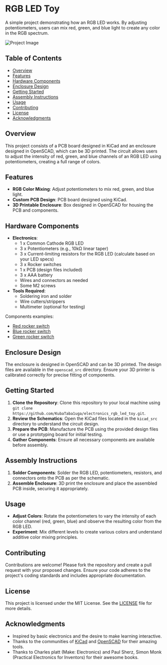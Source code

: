 # RGB LED Toy

A simple project demonstrating how an RGB LED works. By adjusting potentiometers, users can mix red, green, and blue light to create any color in the RGB spectrum.

![Project Image](assembled-box.jpg)

## Table of Contents

- [Overview](#overview)
- [Features](#features)
- [Hardware Components](#hardware-components)
- [Enclosure Design](#enclosure-design)
- [Getting Started](#getting-started)
- [Assembly Instructions](#assembly-instructions)
- [Usage](#usage)
- [Contributing](#contributing)
- [License](#license)
- [Acknowledgments](#acknowledgments)

## Overview

This project consists of a PCB board designed in KiCad and an enclosure designed in OpenSCAD, which can be 3D printed. The circuit allows users to adjust the intensity of red, green, and blue channels of an RGB LED using potentiometers, creating a full range of colors.

## Features

- **RGB Color Mixing**: Adjust potentiometers to mix red, green, and blue light.
- **Custom PCB Design**: PCB board designed using KiCad.
- **3D Printable Enclosure**: Box designed in OpenSCAD for housing the PCB and components.

## Hardware Components

- **Electronics**:
  - 1 x Common Cathode RGB LED
  - 3 x Potentiometers (e.g., 10kΩ linear taper)
  - 3 x Current-limiting resistors for the RGB LED (calculate based on your LED specs)
  - 3 x Rocker switches
  - 1 x PCB (design files included)
  - 3 x AAA battery
  - Wires and connectors as needed
  - Some M2 screws
- **Tools Required**:
  - Soldering iron and solder
  - Wire cutters/strippers
  - Multimeter (optional for testing)

Components examples:
- [Red rocker switch](https://www.amazon.com/Twidec-Rocker-Position-Illuminated-KCD2-201N-BU/dp/B07MV5LBX8/ref=sr_1_1?crid=3TD23RVLMG6Z4&dib=eyJ2IjoiMSJ9.MytuyUmSVyDPcqdz0-hPTGBWjusLBUMxMacKpkE82gv4jepQVEn_gehBBpbBIvG3z0AbFAFO2Uk4pilC01WHr0K3-53ic8luo5b2fuP7ekoIxj79-xcMwD2pG09d9zLjWrHabZ0-CDp8GRCul-4eHnmPWNCAGQE1n28UB6E4wumrJ58iK5A6zx9YEQmL51N7-F1vKiq0_7a-CcSb2CmqyDhs0_pPEpygn4H0GRY7VEU.NOZqBpuaGICAkMl2GmvqS3otJYxrt7sDQj98gaYhyTk&dib_tag=se&keywords=Rocker%2BSwitch%2BDPST%2Bblue&qid=1732781497&sprefix=rocker%2Bswitch%2Bdpst%2Bblu%2Caps%2C201&sr=8-1&th=1)
- [Blue rocker switch](https://www.amazon.com/Twidec-Rocker-Position-Illuminated-KCD2-201N-BU/dp/B08YNQX96T/ref=sr_1_1?crid=3TD23RVLMG6Z4&dib=eyJ2IjoiMSJ9.MytuyUmSVyDPcqdz0-hPTGBWjusLBUMxMacKpkE82gv4jepQVEn_gehBBpbBIvG3z0AbFAFO2Uk4pilC01WHr0K3-53ic8luo5b2fuP7ekoIxj79-xcMwD2pG09d9zLjWrHabZ0-CDp8GRCul-4eHnmPWNCAGQE1n28UB6E4wumrJ58iK5A6zx9YEQmL51N7-F1vKiq0_7a-CcSb2CmqyDhs0_pPEpygn4H0GRY7VEU.NOZqBpuaGICAkMl2GmvqS3otJYxrt7sDQj98gaYhyTk&dib_tag=se&keywords=Rocker%2BSwitch%2BDPST%2Bblue&qid=1732781497&sprefix=rocker%2Bswitch%2Bdpst%2Bblu%2Caps%2C201&sr=8-1&th=1)
- [Green rocker switch](https://www.amazon.com/Twidec-Rocker-Position-Illuminated-KCD2-201N-BU/dp/B07MV5TVKX/ref=sr_1_1?crid=3TD23RVLMG6Z4&dib=eyJ2IjoiMSJ9.MytuyUmSVyDPcqdz0-hPTGBWjusLBUMxMacKpkE82gv4jepQVEn_gehBBpbBIvG3z0AbFAFO2Uk4pilC01WHr0K3-53ic8luo5b2fuP7ekoIxj79-xcMwD2pG09d9zLjWrHabZ0-CDp8GRCul-4eHnmPWNCAGQE1n28UB6E4wumrJ58iK5A6zx9YEQmL51N7-F1vKiq0_7a-CcSb2CmqyDhs0_pPEpygn4H0GRY7VEU.NOZqBpuaGICAkMl2GmvqS3otJYxrt7sDQj98gaYhyTk&dib_tag=se&keywords=Rocker%2BSwitch%2BDPST%2Bblue&qid=1732781497&sprefix=rocker%2Bswitch%2Bdpst%2Bblu%2Caps%2C201&sr=8-1&th=1)

## Enclosure Design

The enclosure is designed in OpenSCAD and can be 3D printed. The design files are available in the `openscad_src` directory. Ensure your 3D printer is calibrated correctly for precise fitting of components.

## Getting Started

1. **Clone the Repository**: Clone this repository to your local machine using `git clone https://github.com/KubaTaba1uga/electronics_rgb_led_toy.git`.
2. **Review the Schematics**: Open the KiCad files located in the `kicad_src` directory to understand the circuit design.
3. **Prepare the PCB**: Manufacture the PCB using the provided design files or use a prototyping board for initial testing.
4. **Gather Components**: Ensure all necessary components are available before assembly.

## Assembly Instructions

1. **Solder Components**: Solder the RGB LED, potentiometers, resistors, and connectors onto the PCB as per the schematic.
2. **Assemble Enclosure**: 3D print the enclosure and place the assembled PCB inside, securing it appropriately.

## Usage

- **Adjust Colors**: Rotate the potentiometers to vary the intensity of each color channel (red, green, blue) and observe the resulting color from the RGB LED.
- **Experiment**: Mix different levels to create various colors and understand additive color mixing principles.

## Contributing

Contributions are welcome! Please fork the repository and create a pull request with your proposed changes. Ensure your code adheres to the project's coding standards and includes appropriate documentation.

## License

This project is licensed under the MIT License. See the [LICENSE](LICENSE) file for more details.

## Acknowledgments

- Inspired by basic electronics and the desire to make learning interactive.
- Thanks to the communities of [KiCad](https://www.kicad.org/) and [OpenSCAD](https://www.openscad.org/) for their amazing tools.
- Thanks to Charles platt (Make: Electronics) and Paul Sherz, Simon Monk (Practical Electronics for Inventors) for their awesome books.
